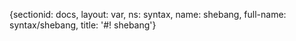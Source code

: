 {sectionid: docs, layout: var, ns: syntax, name: shebang, full-name: syntax/shebang,
  title: '#! shebang'}
